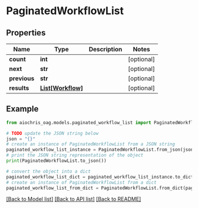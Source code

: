 # PaginatedWorkflowList


## Properties

Name | Type | Description | Notes
------------ | ------------- | ------------- | -------------
**count** | **int** |  | [optional] 
**next** | **str** |  | [optional] 
**previous** | **str** |  | [optional] 
**results** | [**List[Workflow]**](Workflow.md) |  | [optional] 

## Example

```python
from aiochris_oag.models.paginated_workflow_list import PaginatedWorkflowList

# TODO update the JSON string below
json = "{}"
# create an instance of PaginatedWorkflowList from a JSON string
paginated_workflow_list_instance = PaginatedWorkflowList.from_json(json)
# print the JSON string representation of the object
print(PaginatedWorkflowList.to_json())

# convert the object into a dict
paginated_workflow_list_dict = paginated_workflow_list_instance.to_dict()
# create an instance of PaginatedWorkflowList from a dict
paginated_workflow_list_from_dict = PaginatedWorkflowList.from_dict(paginated_workflow_list_dict)
```
[[Back to Model list]](../README.md#documentation-for-models) [[Back to API list]](../README.md#documentation-for-api-endpoints) [[Back to README]](../README.md)


